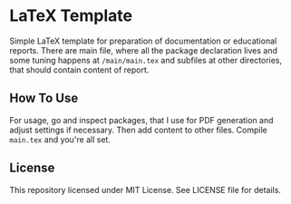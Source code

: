 # LaTeX Template

Simple LaTeX template for preparation of documentation or educational reports. There are main file, where all the package declaration lives and some tuning happens at `/main/main.tex` and subfiles at other directories, that should contain content of report.

## How To Use
For usage, go and inspect packages, that I use for PDF generation and adjust settings if necessary. Then add content to other files. Compile `main.tex` and you're all set.

## License
This repository licensed under MIT License. See LICENSE file for details.
